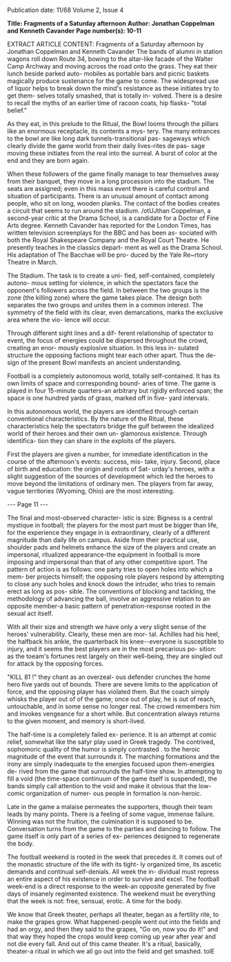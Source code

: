 Publication date: 11/68
Volume 2, Issue 4

**Title: Fragments of a Saturday afternoon**
**Author: Jonathan Coppelman and Kenneth Cavander**
**Page number(s): 10-11**

EXTRACT ARTICLE CONTENT:
Fragments of a Saturday afternoon 
by Jonathan Coppelman and Kenneth Cavander 
The bands of alumni in station wagons roll 
down Route 34, bowing to the altar-like 
facade of the Walter Camp Archway and 
moving across the road onto the grass. 
They eat their lunch beside parked auto-
mobiles as portable bars and picnic baskets 
magically produce sustenance for the 
game to come. The widespread use of 
liquor helps to break down the mind's 
resistance as these initiates try to get them-
selves totally smashed, that is totally in-
volved. There is a desire to recall the myths 
of an earlier time of racoon coats, hip 
flasks- "total belief." 

As they eat, in this prelude to the Ritual, 
the Bowl looms through the pillars like an 
enormous receptacle, its contents a mys-
tery. The many entrances to the bowl are 
like long dark tunnels-transitional pas-
sageways which clearly divide the game 
world from their daily lives-rites de pas-
sage moving these initiates from the real 
into the surreal. A burst of color at the end 
and they are born again. 

When these followers of the game finally 
manage to tear themselves away from their 
banquet, they move in a long procession 
into the stadium. The seats are assigned; 
even in this mass event there is careful 
control and situation of participants. There 
is an unusual amount of contact among 
people, who sit on long, wooden planks. 
The contact of the bodies creates a circuit 
that seems to run around the stadium. 
/otUJthan Coppelman, a second-year critic 
at the Drama School, is a candidate for a 
Doctor of Fine Arts degree. 
Kenneth Cavander has reported for the 
London Times, has written television 
screenplays for the BBC and has been as-
sociated with both the Royal Shakespeare 
Company and the Royal Court Theatre. 
He presently teaches in the classics depart-
ment as well as the Drama School. His 
adaptation of The Bacchae will be pro-
duced by the Yale Re~rtory Theatre in 
March. 

The Stadium. The task is to create a uni-
fied, self-contained, completely autono-
mous setting for violence, in which the 
spectators face the opponent's followers 
across the field. In between the two 
groups is the zone (the killing zone) where 
the game takes place. The design both 
separates the two groups and unites them 
in a common interest. The symmetry of 
the field with its clear, even demarcations, 
marks the exclusive area where the vio-
lence will occur. 

Through different sight lines and a dif-
ferent relationship of spectator to event, 
the focus of energies could be dispersed 
throughout the crowd, creating an enor-
mously explosive situation. In this less in-
sulated structure the opposing factions 
might tear each other apart. Thus the de-
sign of the present Bowl manifests an 
ancient understanding. 

Football is a completely autonomous 
world, totally self-contained. It has its own 
limits of space and corresponding bound-
aries of time. The game is played in four 
15-minute quarters-an arbitrary but 
rigidly enforced span; the space is one 
hundred yards of grass, marked off in five-
yard intervals. 

In this autonomous world, the players 
are identified through certain conventional 
characteristics. By the nature of the Ritual, 
these characteristics help the spectators 
bridge the gulf between the idealized 
world of their heroes and their own un-
glamorous existence. Through identifica-
tion they can share in the exploits of the 
players. 

First the players are given a number, 
for immediate identification in the course 
of the afternoon's events: success, mis-
take, injury. Second, place of birth and 
education: the origin and roots of Sat-
urday's heroes, with a slight suggestion of 
the sources of development which led the 
heroes to move beyond the limitations of 
ordinary men. The players from far away, 
vague territories (Wyoming, Ohio) are the 
most interesting. 


--- Page 11 ---

The final and most-observed character-
istic is size: Bigness is a central mystique 
in football; the players for the most part 
must be bigger than life, for the experience 
they engage in is extraordinary, clearly of 
a different magnitude than daily life on 
campus. Aside from their practical use, 
shoulder pads and helmets enhance the size 
of the players and create an impersonal, 
ritualized appearance-the equipment in 
football is more imposing and impersonal 
than that of any other competitive sport. 
The pattern of action is as follows: one 
party tries to open holes into which a mem-
ber projects himself; the opposing role 
players respond by attempting to close any 
such holes and knock down the intruder, 
who tries to remain erect as long as pos-
sible. The conventions of blocking and 
tackling, the methodology of advancing 
the ball, involve an aggressive relation to 
an opposite member-a basic pattern of 
penetration-response rooted in the sexual 
act itself. 

With all their size and strength we have 
only a very slight sense of the heroes' 
vulnerability. Clearly, these men are mor-
tal. Achilles had his heel, the halfback his 
ankle, the quarterback his knee--everyone 
is susceptible to injury, and it seems the 
best players are in the most precarious po-
sition: as the toeam's fortunes rest largely 
on their well-being, they are singled out 
for attack by the opposing forces. 

"KILL 81 !" they chant as an overzeal-
ous defender crunches the home hero five 
yards out of bounds. There are severe 
limits to the application of force, and the 
opposing player has violated them. But 
the coach simply whisks the player out of 
of the game; once out of play, he is out 
of reach, untouchable, and in some sense 
no longer real. The crowd remembers him 
and invokes vengeance for a short while. 
But concentration always returns to the 
given moment, and memory is short-lived. 

The half-time is a completely failed ex-
perience. It is an attempt at comic relief, 
somewhat like the satyr play used in 
Greek tragedy. The contrived, sophomoric 
quality of the humor is simply contrasted . 
to the heroic magnitude of the event that 
surrounds it. The marching formations 
and the irony are simply inadequate to the 
energies focused upon them-energies de-
rived from the game that surrounds the 
half-time show. In attempting to fill a void 
(the time-space continuum of the game 
itself is suspended), the bands simply call 
attention to the void and make it obvious 
that the low-comic organization of numer-
ous people in formation is non-heroic. 

Late in the game a malaise permeates 
the supporters, though their team leads 
by many points. There is a feeling of some 
vague, immense failure. Winning was not 
the fruition, the culmination it is supposed 
to be. Conversation turns from the game 
to the parties and dancing to follow. The 
game itself is only part of a series of ex-
periences designed to regenerate the body. 

The football weekend is rooted in the 
week that precedes it. It comes out of the 
monastic structure of the life with its tight-
ly organized time, its ascetic demands and 
continual self-denials. All week the in-
dividual must repress an entire aspect of 
his existence in order to survive and excel. 
The football week-end is a direct response 
to the week-an opposite generated by five 
days of insanely regimented existence. The 
weekend must be everything that the 
week is not: free, sensual, erotic. A time 
for the body. 

We know that Greek theater, perhaps all 
theater, began as a fertility rite, to make 
the grapes grow. What happened-people 
went out into the fields and had an orgy, 
and then they said to the grapes, "Go on, 
now you do it!" and that way they hoped 
the crops would keep coming up year after 
year and not die every fall. And out of 
this came theater. It's a ritual, basically, 
theater-a ritual in which we all go out 
into the field and get smashed. tolE